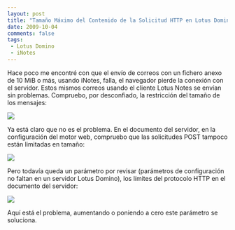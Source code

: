 ```yaml
---
layout: post
title: "Tamaño Máximo del Contenido de la Solicitud HTTP en Lotus Domino"
date: 2009-10-04
comments: false
tags:
 - Lotus Domino
 - iNotes
---
```


Hace poco me encontré con que el envío de correos con un fichero anexo de 10 MiB o más, usando iNotes, falla, el navegador pierde la conexión con el servidor. Estos mismos correos usando el cliente Lotus Notes se envían sin problemas.
Compruebo, por desconfiado, la restricción del tamaño de los mensajes:

[![](http://dl.getdropbox.com/u/302696/blog_files/maximun_http_request/maximun_message_size.jpg)](http://dl.getdropbox.com/u/302696/blog_files/maximun_http_request/maximun_message_size.jpg)

Ya está claro que no es el problema.
En el documento del servidor, en la configuración del motor web, compruebo que las solicitudes POST tampoco están limitadas en tamaño:

[![](http://dl.getdropbox.com/u/302696/blog_files/maximun_http_request/maximum_post_data.jpg)](http://dl.getdropbox.com/u/302696/blog_files/maximun_http_request/maximum_post_data.jpg)

Pero todavía queda un parámetro por revisar (parámetros de configuración no faltan en un servidor Lotus Domino), los límites del protocolo HTTP en el documento del servidor:

[![](http://dl.getdropbox.com/u/302696/blog_files/maximun_http_request/maximun_http_request.jpg)](http://dl.getdropbox.com/u/302696/blog_files/maximun_http_request/maximun_http_request.jpg)

Aquí está el problema, aumentando o poniendo a cero este parámetro se soluciona.
